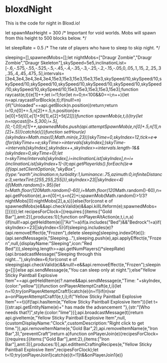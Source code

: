 # bloxdNight

This is the code for night in Bloxd.io!



  let spawnMaxHeight = 300
  /*
  	Important for void worlds. 
  	Mobs will spawn from this height to 500 blocks below.
  */
  
  let sleepRate = 0.5
  /*
  	The rate of players who have to sleep to skip night.
  */
  
  
  sleeping=[],spawnedMobs=[];let nightMobs=["Draugr Zombie","Draugr Zombie","Draugr Skeleton"],skySpeed=5e5,inclinationList=[-.6,-.575,-.55,-.525,-.5,-.45,-.4,-.35,-.3,-.25,-.2,-.15,-.05,0,.05,.1,.15,.2,.25,.3,.35,.4,.45,.475,.5],intervals=[3e4,3e4,3e4,3e4,3e4,15e3,15e3,15e3,15e3,15e3,skySpeed/10,skySpeed/10,skySpeed/10,skySpeed/10,skySpeed/10,skySpeed/10,skySpeed/10,skySpeed/10,skySpeed/10,skySpeed/10,15e3,15e3,15e3,15e3,15e3];function raycast(e,t){e[1]++;let i=!1;for(let n=0;n<100&&0==i;n++){let n=api.raycastForBlock(e,t);if(null!=n){if("Unloaded"==api.getBlock(n.position))return;return i=!0,n[0]+=.5,n[2]+=.5,n.position}e=[e[0]+5*t[0],e[1]+5*t[1],e[2]+5*t[2]]}}function spawnMob(e,t,i){try{let n=raycast([t+.5,300,i+.5],[0,-1,0]);n[1]++,spawnedMobs.push(api.attemptSpawnMob(e,n[0]+.5,n[1],n[2]+.5))}catch(e){}}function setHour(e){skyIndex=Math.max(0,Math.min(e,23))}skyTime=0,skyIndex=12,tick=e=>{for(skyTime+=e;skyTime>=intervals[skyIndex];)skyTime-=intervals[skyIndex],skyIndex++,skyIndex>=intervals.length-1&&(skyIndex=0,skyTime=0);let t=skyTime/intervals[skyIndex],i=inclinationList[skyIndex],n=i+(inclinationList[skyIndex+1]-i)*t;api.getPlayerIds().forEach((e=>{if(api.setClientOption(e,"skyBox",{type:"earth",inclination:n,turbidity:1,luminance:.75,azimuth:0,infiniteDistance:3,vertexTint:[255,255,255]}),skyIndex>23||skyIndex<4){if(Math.random()>.95){let t=Math.floor(120*Math.random()-60),i=Math.floor(120*Math.random()-60),n=api.getPosition(e),a=n[0]+t,s=n[2]+i;spawnMob(Math.random()>1/3?nightMobs[0]:nightMobs[2],a,s)}}else{for(const e of spawnedMobs)e&&api.checkValid(e)&&api.killLifeform(e);spawnedMobs=[]}}))};let recipesForClock=[{requires:[{items:["Gold Bar"],amt:2}],produces:1}];function onPlayerAltAction(e,t,i,n,a){if(null!=api.getHeldItem(e)||"Air"!=a)if(a.includes("Bed")&&"Bedrock"!=a)if(skyIndex>=23||skyIndex<5){if(sleeping.includes(e)?(api.removeEffect(e,"Frozen"),delete sleeping[sleeping.indexOf(e)]):(api.sendMessage(e,"Sleeping..."),sleeping.push(e),api.applyEffect(e,"Frozen",null,{displayName:"Sleeping",icon:"Red Bed"})),sleeping.length>=api.getNumPlayers()*sleepRate){api.broadcastMessage("Sleeping through this night..."),skyIndex=6;for(const e of sleeping)api.checkValid(e)&&null!=e&&api.removeEffect(e,"Frozen");sleeping=[]}}else api.sendMessage(e,"You can sleep only at night.");else"Yellow Sticky Paintball Explosive Item"==api.getHeldItem(e)?.name&&api.sendMessage(e,"Time: "+skyIndex,{color:"yellow"})}function onPlayerAttemptCraft(e,t,i){let n=!0;try{onPlayerAttemptCraft1}catch(e){n=!1}if(n)var a=onPlayerAttemptCraft1(e,t,i);if("Yellow Sticky Paintball Explosive Item"==t){if(!api.hasItem(e,"Yellow Sticky Paintball Explosive Item")){let t=[{str:api.getEntityName(e)+" has made the advancement "},{str:"[Who needs that?]",style:{color:"lime"}}];api.broadcastMessage(t)}return api.giveItem(e,"Yellow Sticky Paintball Explosive Item",null,{customDisplayName:"Clock",customDescription:"Right click to get time."}),api.removeItemName(e,"Gold Bar",2),api.removeItemName(e,"Iron Bar",3),"preventCraft"}return a}function onPlayerJoin(e){recipesForClock=[{requires:[{items:["Gold Bar"],amt:2},{items:["Iron Bar"],amt:3}],produces:1}],api.editItemCraftingRecipes(e,"Yellow Sticky Paintball Explosive Item",recipesForClock);let t=!0;try{onPlayerJoin1}catch(e){t=!1}t&&onPlayerJoin1(e)}
